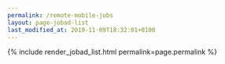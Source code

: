 ```yaml
---
permalink: /remote-mobile-jobs
layout: page-jobad-list
last_modified_at: 2019-11-09T18:32:01+0100
---
```

{% include render_jobad_list.html permalink=page.permalink %}
